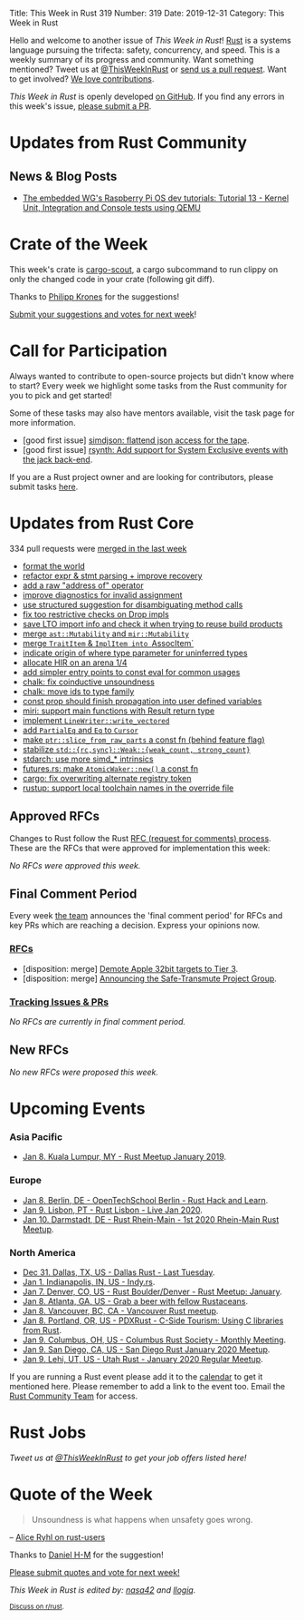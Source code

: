 Title: This Week in Rust 319
Number: 319
Date: 2019-12-31
Category: This Week in Rust

Hello and welcome to another issue of *This Week in Rust*!
[Rust](http://rust-lang.org) is a systems language pursuing the trifecta: safety, concurrency, and speed.
This is a weekly summary of its progress and community.
Want something mentioned? Tweet us at [@ThisWeekInRust](https://twitter.com/ThisWeekInRust) or [send us a pull request](https://github.com/cmr/this-week-in-rust).
Want to get involved? [We love contributions](https://github.com/rust-lang/rust/blob/master/CONTRIBUTING.md).

*This Week in Rust* is openly developed [on GitHub](https://github.com/cmr/this-week-in-rust).
If you find any errors in this week's issue, [please submit a PR](https://github.com/cmr/this-week-in-rust/pulls).

# Updates from Rust Community

## News & Blog Posts

- [The embedded WG's Raspberry Pi OS dev tutorials: Tutorial 13 - Kernel Unit, Integration and Console tests using QEMU](https://github.com/rust-embedded/rust-raspi3-OS-tutorials/tree/master/13_integrated_testing)

# Crate of the Week

This week's crate is [cargo-scout](https://github.com/o0Ignition0o/cargo-scout), a cargo subcommand to run clippy on only the changed code in your crate (following git diff).

Thanks to [Philipp Krones](https://users.rust-lang.org/t/crate-of-the-week/2704/694) for the suggestions!

[Submit your suggestions and votes for next week][submit_crate]!

[submit_crate]: https://users.rust-lang.org/t/crate-of-the-week/2704

# Call for Participation

Always wanted to contribute to open-source projects but didn't know where to start?
Every week we highlight some tasks from the Rust community for you to pick and get started!

Some of these tasks may also have mentors available, visit the task page for more information.

* [good first issue] [simdjson: flattend json access for the tape](https://github.com/simd-lite/simdjson-rs/issues/91).
* [good first issue] [rsynth: Add support for System Exclusive events with the jack back-end](https://github.com/PieterPenninckx/rsynth/issues/50).

If you are a Rust project owner and are looking for contributors, please submit tasks [here][guidelines].

[guidelines]: https://users.rust-lang.org/t/twir-call-for-participation/4821

# Updates from Rust Core

334 pull requests were [merged in the last week][merged]

[merged]: https://github.com/search?q=is%3Apr+org%3Arust-lang+is%3Amerged+merged%3A2019-12-16..2019-12-23

* [format the world](https://github.com/rust-lang/rust/pull/67540)
* [refactor expr & stmt parsing + improve recovery](https://github.com/rust-lang/rust/pull/66994)
* [add a raw "address of" operator](https://github.com/rust-lang/rust/pull/64588)
* [improve diagnostics for invalid assignment](https://github.com/rust-lang/rust/pull/67538)
* [use structured suggestion for disambiguating method calls](https://github.com/rust-lang/rust/pull/67127)
* [fix too restrictive checks on Drop impls](https://github.com/rust-lang/rust/pull/67059)
* [save LTO import info and check it when trying to reuse build products](https://github.com/rust-lang/rust/pull/67020)
* [merge `ast::Mutability` and `mir::Mutability`](https://github.com/rust-lang/rust/pull/67355)
* [merge `TraitItem` & `ImplItem into `AssocItem`](https://github.com/rust-lang/rust/pull/67131)
* [indicate origin of where type parameter for uninferred types](https://github.com/rust-lang/rust/pull/67285)
* [allocate HIR on an arena 1/4](https://github.com/rust-lang/rust/pull/66931)
* [add simpler entry points to const eval for common usages](https://github.com/rust-lang/rust/pull/66877)
* [chalk: fix coinductive unsoundness](https://github.com/rust-lang/chalk/pull/272)
* [chalk: move ids to type family](https://github.com/rust-lang/chalk/pull/309)
* [const prop should finish propagation into user defined variables](https://github.com/rust-lang/rust/pull/67130)
* [miri: support main functions with Result return type](https://github.com/rust-lang/miri/pull/1125)
* [implement `LineWriter::write_vectored`](https://github.com/rust-lang/rust/pull/67270)
* [add `PartialEq` and `Eq` to `Cursor`](https://github.com/rust-lang/rust/pull/67233)
* [make `ptr::slice_from_raw_parts` a const fn (behind feature flag)](https://github.com/rust-lang/rust/pull/67462)
* [stabilize `std::{rc,sync}::Weak::{weak_count, strong_count}`](https://github.com/rust-lang/rust/pull/65778)
* [stdarch: use more simd_* intrinsics](https://github.com/rust-lang/stdarch/pull/790)
* [futures.rs: make `AtomicWaker::new()` a const fn](https://github.com/rust-lang/futures-rs/pull/2007)
* [cargo: fix overwriting alternate registry token](https://github.com/rust-lang/cargo/pull/7708)
* [rustup: support local toolchain names in the override file](https://github.com/rust-lang/rustup/pull/2141)

## Approved RFCs

Changes to Rust follow the Rust [RFC (request for comments)
process](https://github.com/rust-lang/rfcs#rust-rfcs). These
are the RFCs that were approved for implementation this week:

*No RFCs were approved this week.*

## Final Comment Period

Every week [the team](https://www.rust-lang.org/team.html) announces the
'final comment period' for RFCs and key PRs which are reaching a
decision. Express your opinions now.

### [RFCs](https://github.com/rust-lang/rfcs/labels/final-comment-period)

* [disposition: merge] [Demote Apple 32bit targets to Tier 3](https://github.com/rust-lang/rfcs/pull/2837).
* [disposition: merge] [Announcing the Safe-Transmute Project Group](https://github.com/rust-lang/rfcs/pull/2835).

### [Tracking Issues & PRs](https://github.com/rust-lang/rust/labels/final-comment-period)

*No RFCs are currently in final comment period.*

## New RFCs

*No new RFCs were proposed this week.*

# Upcoming Events

### Asia Pacific

* [Jan  8. Kuala Lumpur, MY - Rust Meetup January 2019](https://docs.google.com/forms/d/e/1FAIpQLScb1MoYvLE4hfUlUKzg4LJHNI6Abw41hRIQGyBVVIAcwvdGfQ/viewform).

### Europe

* [Jan  8. Berlin, DE - OpenTechSchool Berlin - Rust Hack and Learn](https://www.meetup.com/opentechschool-berlin/events/nxdpgrybccblb/).
* [Jan  9. Lisbon, PT - Rust Lisbon - Live Jan 2020](https://www.meetup.com/Rust-Lisbon/events/266629066/).
* [Jan 10. Darmstadt, DE - Rust Rhein-Main - 1st 2020 Rhein-Main Rust Meetup](https://www.meetup.com/Rust-Rhein-Main/events/267158461/).

### North America

* [Dec 31. Dallas, TX, US - Dallas Rust - Last Tuesday](https://www.meetup.com/Dallas-Rust/events/zfgwzmyzqbpc/).
* [Jan  1. Indianapolis, IN, US - Indy.rs](https://www.meetup.com/indyrs/events/mffbtpybccbcb/).
* [Jan  7. Denver, CO, US - Rust Boulder/Denver - Rust Meetup: January](https://www.meetup.com/Rust-Boulder-Denver/events/267240914/).
* [Jan  8. Atlanta, GA, US - Grab a beer with fellow Rustaceans](https://www.meetup.com/Rust-ATL/events/qxqdgrybccblb/).
* [Jan  8. Vancouver, BC, CA - Vancouver Rust meetup](https://www.meetup.com/Vancouver-Rust/events/qgvxlrybccblb/).
* [Jan  8. Portland, OR, US - PDXRust - C-Side Tourism: Using C libraries from Rust](https://www.meetup.com/PDXRust/events/266938349/).
* [Jan  9. Columbus, OH, US - Columbus Rust Society - Monthly Meeting](https://www.meetup.com/columbus-rs/events/dpkhgrybccbmb/).
* [Jan  9. San Diego, CA, US - San Diego Rust January 2020 Meetup](https://www.meetup.com/San-Diego-Rust/events/267242856/).
* [Jan  9. Lehi, UT, US - Utah Rust - January 2020 Regular Meetup](https://www.meetup.com/utah-rust/events/265905282/).

If you are running a Rust event please add it to the [calendar] to get
it mentioned here. Please remember to add a link to the event too.
Email the [Rust Community Team][community] for access.

[calendar]: https://www.google.com/calendar/embed?src=apd9vmbc22egenmtu5l6c5jbfc%40group.calendar.google.com
[community]: mailto:community-team@rust-lang.org

# Rust Jobs

*Tweet us at [@ThisWeekInRust](https://twitter.com/ThisWeekInRust) to get your job offers listed here!*

# Quote of the Week

> Unsoundness is what happens when unsafety goes wrong.

– [Alice Ryhl on rust-users](https://users.rust-lang.org/t/learn-rust-the-dangerous-way-the-unsafe-first-tutorial/35806/39)

Thanks to [Daniel H-M](https://users.rust-lang.org/t/twir-quote-of-the-week/328/764) for the suggestion!

[Please submit quotes and vote for next week!](https://users.rust-lang.org/t/twir-quote-of-the-week/328)

*This Week in Rust is edited by: [nasa42](https://github.com/nasa42) and [llogiq](https://github.com/llogiq).*

<small>[Discuss on r/rust]().</small>
